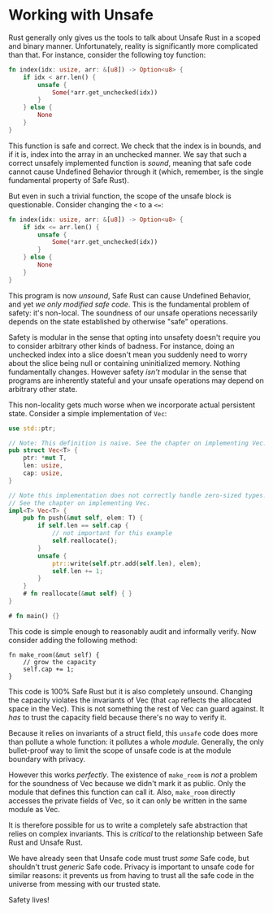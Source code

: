 # Working with Unsafe

Rust generally only gives us the tools to talk about Unsafe Rust in a scoped and
binary manner. Unfortunately, reality is significantly more complicated than
that. For instance, consider the following toy function:

```rust
fn index(idx: usize, arr: &[u8]) -> Option<u8> {
    if idx < arr.len() {
        unsafe {
            Some(*arr.get_unchecked(idx))
        }
    } else {
        None
    }
}
```

This function is safe and correct. We check that the index is in bounds, and if
it is, index into the array in an unchecked manner. We say that such a correct
unsafely implemented function is *sound*, meaning that safe code cannot cause
Undefined Behavior through it (which, remember, is the single fundamental
property of Safe Rust).

But even in such a trivial function, the scope of the unsafe block is
questionable. Consider changing the `<` to a `<=`:

```rust
fn index(idx: usize, arr: &[u8]) -> Option<u8> {
    if idx <= arr.len() {
        unsafe {
            Some(*arr.get_unchecked(idx))
        }
    } else {
        None
    }
}
```

This program is now *unsound*, Safe Rust can cause Undefined Behavior, and yet
*we only modified safe code*. This is the fundamental problem of safety: it's
non-local. The soundness of our unsafe operations necessarily depends on the
state established by otherwise "safe" operations.

Safety is modular in the sense that opting into unsafety doesn't require you
to consider arbitrary other kinds of badness. For instance, doing an unchecked
index into a slice doesn't mean you suddenly need to worry about the slice being
null or containing uninitialized memory. Nothing fundamentally changes. However
safety *isn't* modular in the sense that programs are inherently stateful and
your unsafe operations may depend on arbitrary other state.

This non-locality gets much worse when we incorporate actual persistent state.
Consider a simple implementation of `Vec`:

```rust
use std::ptr;

// Note: This definition is naive. See the chapter on implementing Vec.
pub struct Vec<T> {
    ptr: *mut T,
    len: usize,
    cap: usize,
}

// Note this implementation does not correctly handle zero-sized types.
// See the chapter on implementing Vec.
impl<T> Vec<T> {
    pub fn push(&mut self, elem: T) {
        if self.len == self.cap {
            // not important for this example
            self.reallocate();
        }
        unsafe {
            ptr::write(self.ptr.add(self.len), elem);
            self.len += 1;
        }
    }
    # fn reallocate(&mut self) { }
}

# fn main() {}
```

This code is simple enough to reasonably audit and informally verify. Now consider
adding the following method:

```rust,ignore
fn make_room(&mut self) {
    // grow the capacity
    self.cap += 1;
}
```

This code is 100% Safe Rust but it is also completely unsound. Changing the
capacity violates the invariants of Vec (that `cap` reflects the allocated space
in the Vec). This is not something the rest of Vec can guard against. It *has*
to trust the capacity field because there's no way to verify it.

Because it relies on invariants of a struct field, this `unsafe` code
does more than pollute a whole function: it pollutes a whole *module*.
Generally, the only bullet-proof way to limit the scope of unsafe code is at the
module boundary with privacy.

However this works *perfectly*. The existence of `make_room` is *not* a
problem for the soundness of Vec because we didn't mark it as public. Only the
module that defines this function can call it. Also, `make_room` directly
accesses the private fields of Vec, so it can only be written in the same module
as Vec.

It is therefore possible for us to write a completely safe abstraction that
relies on complex invariants. This is *critical* to the relationship between
Safe Rust and Unsafe Rust.

We have already seen that Unsafe code must trust *some* Safe code, but shouldn't
trust *generic* Safe code. Privacy is important to unsafe code for similar reasons:
it prevents us from having to trust all the safe code in the universe from messing
with our trusted state.

Safety lives!

